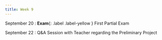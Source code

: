 ```yaml
---
title: Week 9
---
```


September 20
: **Exam**{: .label .label-yellow } First Partial Exam

September 22
: Q&A Session with Teacher regarding the Preliminary Project
